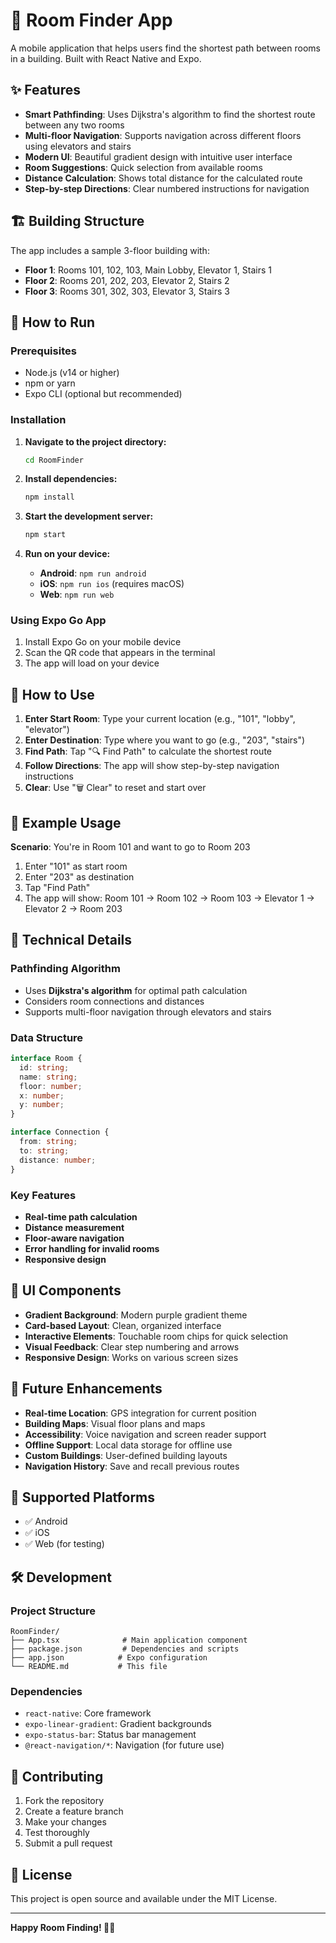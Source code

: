 # 🏢 Room Finder App

A mobile application that helps users find the shortest path between rooms in a building. Built with React Native and Expo.

## ✨ Features

- **Smart Pathfinding**: Uses Dijkstra's algorithm to find the shortest route between any two rooms
- **Multi-floor Navigation**: Supports navigation across different floors using elevators and stairs
- **Modern UI**: Beautiful gradient design with intuitive user interface
- **Room Suggestions**: Quick selection from available rooms
- **Distance Calculation**: Shows total distance for the calculated route
- **Step-by-step Directions**: Clear numbered instructions for navigation

## 🏗️ Building Structure

The app includes a sample 3-floor building with:
- **Floor 1**: Rooms 101, 102, 103, Main Lobby, Elevator 1, Stairs 1
- **Floor 2**: Rooms 201, 202, 203, Elevator 2, Stairs 2  
- **Floor 3**: Rooms 301, 302, 303, Elevator 3, Stairs 3

## 🚀 How to Run

### Prerequisites
- Node.js (v14 or higher)
- npm or yarn
- Expo CLI (optional but recommended)

### Installation

1. **Navigate to the project directory:**
   ```bash
   cd RoomFinder
   ```

2. **Install dependencies:**
   ```bash
   npm install
   ```

3. **Start the development server:**
   ```bash
   npm start
   ```

4. **Run on your device:**
   - **Android**: `npm run android`
   - **iOS**: `npm run ios` (requires macOS)
   - **Web**: `npm run web`

### Using Expo Go App
1. Install Expo Go on your mobile device
2. Scan the QR code that appears in the terminal
3. The app will load on your device

## 📱 How to Use

1. **Enter Start Room**: Type your current location (e.g., "101", "lobby", "elevator")
2. **Enter Destination**: Type where you want to go (e.g., "203", "stairs")
3. **Find Path**: Tap "🔍 Find Path" to calculate the shortest route
4. **Follow Directions**: The app will show step-by-step navigation instructions
5. **Clear**: Use "🗑️ Clear" to reset and start over

## 🎯 Example Usage

**Scenario**: You're in Room 101 and want to go to Room 203
1. Enter "101" as start room
2. Enter "203" as destination
3. Tap "Find Path"
4. The app will show: Room 101 → Room 102 → Room 103 → Elevator 1 → Elevator 2 → Room 203

## 🔧 Technical Details

### Pathfinding Algorithm
- Uses **Dijkstra's algorithm** for optimal path calculation
- Considers room connections and distances
- Supports multi-floor navigation through elevators and stairs

### Data Structure
```typescript
interface Room {
  id: string;
  name: string;
  floor: number;
  x: number;
  y: number;
}

interface Connection {
  from: string;
  to: string;
  distance: number;
}
```

### Key Features
- **Real-time path calculation**
- **Distance measurement**
- **Floor-aware navigation**
- **Error handling for invalid rooms**
- **Responsive design**

## 🎨 UI Components

- **Gradient Background**: Modern purple gradient theme
- **Card-based Layout**: Clean, organized interface
- **Interactive Elements**: Touchable room chips for quick selection
- **Visual Feedback**: Clear step numbering and arrows
- **Responsive Design**: Works on various screen sizes

## 🔮 Future Enhancements

- **Real-time Location**: GPS integration for current position
- **Building Maps**: Visual floor plans and maps
- **Accessibility**: Voice navigation and screen reader support
- **Offline Support**: Local data storage for offline use
- **Custom Buildings**: User-defined building layouts
- **Navigation History**: Save and recall previous routes

## 📱 Supported Platforms

- ✅ Android
- ✅ iOS  
- ✅ Web (for testing)

## 🛠️ Development

### Project Structure
```
RoomFinder/
├── App.tsx              # Main application component
├── package.json         # Dependencies and scripts
├── app.json            # Expo configuration
└── README.md           # This file
```

### Dependencies
- `react-native`: Core framework
- `expo-linear-gradient`: Gradient backgrounds
- `expo-status-bar`: Status bar management
- `@react-navigation/*`: Navigation (for future use)

## 🤝 Contributing

1. Fork the repository
2. Create a feature branch
3. Make your changes
4. Test thoroughly
5. Submit a pull request

## 📄 License

This project is open source and available under the MIT License.

---

**Happy Room Finding! 🏢✨**